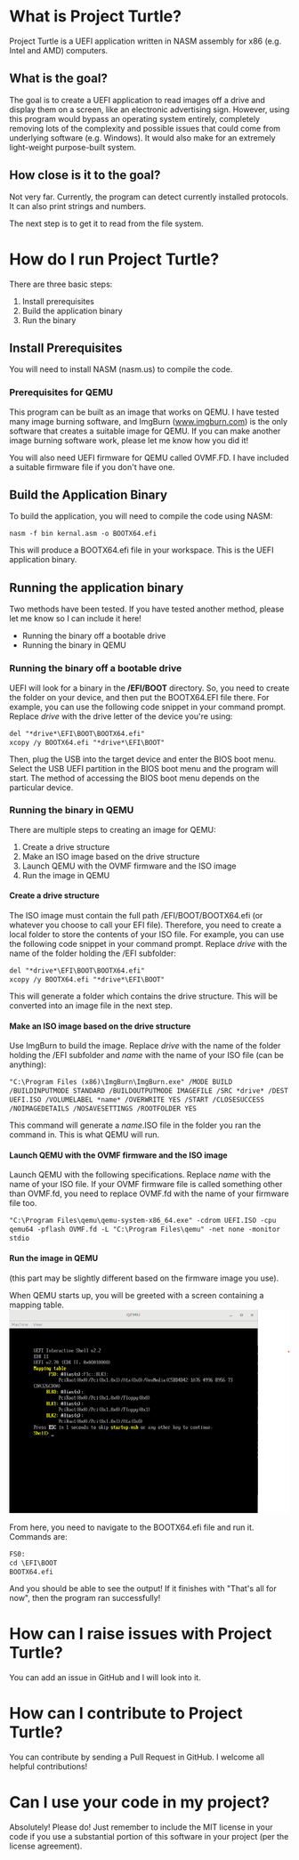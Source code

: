 # What is Project Turtle?
Project Turtle is a UEFI application written in NASM assembly for x86 (e.g. Intel and AMD) computers.

## What is the goal?
The goal is to create a UEFI application to read images off a drive and display them on a screen, like an electronic advertising sign.
However, using this program would bypass an operating system entirely, completely removing lots of the complexity and possible issues that could come from underlying software (e.g. Windows).
It would also make for an extremely light-weight purpose-built system.

## How close is it to the goal?
Not very far. Currently, the program can detect currently installed protocols.
It can also print strings and numbers.

The next step is to get it to read from the file system.

# How do I run Project Turtle?
There are three basic steps:
1. Install prerequisites
2. Build the application binary
3. Run the binary

## Install Prerequisites
You will need to install NASM (nasm.us) to compile the code.

### Prerequisites for QEMU
This program can be built as an image that works on QEMU.
I have tested many image burning software, and ImgBurn (www.imgburn.com) is the only software that creates a suitable image for QEMU.
If you can make another image burning software work, please let me know how you did it!

You will also need UEFI firmware for QEMU called OVMF.FD. I have included a suitable firmware file if you don't have one.

## Build the Application Binary
To build the application, you will need to compile the code using NASM:

	nasm -f bin kernal.asm -o BOOTX64.efi

This will produce a BOOTX64.efi file in your workspace. This is the UEFI application binary.

## Running the application binary
Two methods have been tested. If you have tested another method, please let me know so I can include it here!
- Running the binary off a bootable drive
- Running the binary in QEMU

### Running the binary off a bootable drive
UEFI will look for a binary in the **/EFI/BOOT** directory. So, you need to create the folder on your device, and then put the BOOTX64.EFI file there.
For example, you can use the following code snippet in your command prompt. Replace *drive* with the drive letter of the device you're using:

	del "*drive*\EFI\BOOT\BOOTX64.efi"
	xcopy /y BOOTX64.efi "*drive*\EFI\BOOT"

Then, plug the USB into the target device and enter the BIOS boot menu.
Select the USB UEFI partition in the BIOS boot menu and the program will start.
The method of accessing the BIOS boot menu depends on the particular device.
	
### Running the binary in QEMU
There are multiple steps to creating an image for QEMU:
1. Create a drive structure
2. Make an ISO image based on the drive structure
3. Launch QEMU with the OVMF firmware and the ISO image
4. Run the image in QEMU

#### Create a drive structure
The ISO image must contain the full path /EFI/BOOT/BOOTX64.efi (or whatever you choose to call your EFI file).
Therefore, you need to create a local folder to store the contents of your ISO file.
For example, you can use the following code snippet in your command prompt. Replace *drive* with the name of the folder holding the /EFI subfolder:

	del "*drive*\EFI\BOOT\BOOTX64.efi"
	xcopy /y BOOTX64.efi "*drive*\EFI\BOOT"
	
This will generate a folder which contains the drive structure. This will be converted into an image file in the next step.
	
#### Make an ISO image based on the drive structure
Use ImgBurn to build the image. Replace *drive* with the name of the folder holding the /EFI subfolder and *name* with the name of your ISO file (can be anything):

	"C:\Program Files (x86)\ImgBurn\ImgBurn.exe" /MODE BUILD /BUILDINPUTMODE STANDARD /BUILDOUTPUTMODE IMAGEFILE /SRC *drive* /DEST UEFI.ISO /VOLUMELABEL *name* /OVERWRITE YES /START /CLOSESUCCESS /NOIMAGEDETAILS /NOSAVESETTINGS /ROOTFOLDER YES

This command will generate a *name*.ISO file in the folder you ran the command in. This is what QEMU will run.
	
#### Launch QEMU with the OVMF firmware and the ISO image
Launch QEMU with the following specifications. Replace *name* with the name of your ISO file.
If your OVMF firmware file is called something other than OVMF.fd, you need to replace OVMF.fd with the name of your firmware file too.

	"C:\Program Files\qemu\qemu-system-x86_64.exe" -cdrom UEFI.ISO -cpu qemu64 -pflash OVMF.fd -L "C:\Program Files\qemu" -net none -monitor stdio
	
#### Run the image in QEMU
(this part may be slightly different based on the firmware image you use).

When QEMU starts up, you will be greeted with a screen containing a mapping table.
![UEFI example image](QEMU-UEFI-example-screen.png)

From here, you need to navigate to the BOOTX64.efi file and run it. Commands are:

	FS0:
	cd \EFI\BOOT
	BOOTX64.efi
	
And you should be able to see the output!
If it finishes with "That's all for now", then the program ran successfully!

# How can I raise issues with Project Turtle?
You can add an issue in GitHub and I will look into it.

# How can I contribute to Project Turtle?
You can contribute by sending a Pull Request in GitHub.
I welcome all helpful contributions!

# Can I use your code in my project?
Absolutely! Please do!
Just remember to include the MIT license in your code if you use a substantial portion of this software in your project (per the license agreement).
